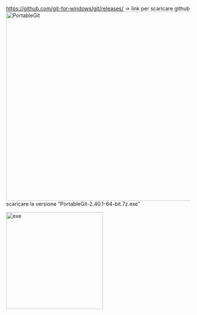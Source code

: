 https://github.com/git-for-windows/git/releases/ -> link per scaricare github
<img width="515" alt="PortableGit" src="https://github.com/ilREE/TutorialHelp/assets/129156247/9791caaa-f2c2-4a96-99ff-b62fa3c7803d">
scaricare la versione "PortableGit-2.40.1-64-bit.7z.exe"



<img width="264" alt="exe" src="https://github.com/ilREE/TutorialHelp/assets/129156247/68134db1-00a7-4742-befa-e24b67cdc85b">
